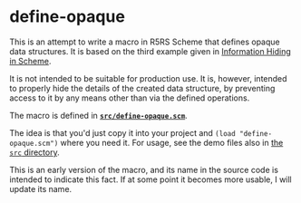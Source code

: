define-opaque
=============

This is an attempt to write a macro in R5RS Scheme that
defines opaque data structures.  It is based on the third
example given in [Information Hiding in Scheme][].

It is not intended to be suitable for production use.  It
is, however, intended to properly hide the details of the
created data structure, by preventing access to it by any
means other than via the defined operations.

The macro is defined in
**[`src/define-opaque.scm`](src/define-opaque.scm)**.

The idea is that you'd just copy it into your project and
`(load "define-opaque.scm")` where you need it.  For usage,
see the demo files also in [the `src` directory](src/).

This is an early version of the macro, and its name in
the source code is intended to indicate this fact.
If at some point it becomes more usable, I will update
its name.

[Information Hiding in Scheme]: https://github.com/cpressey/Information-Hiding-in-Scheme

